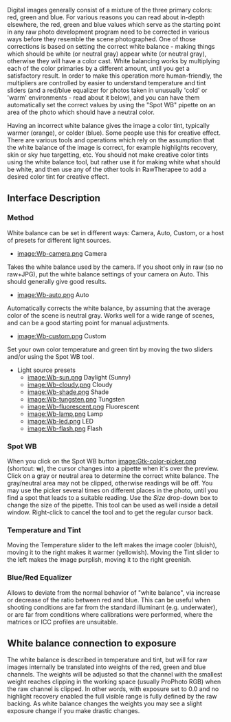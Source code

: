 Digital images generally consist of a mixture of the three primary
colors: red, green and blue. For various reasons you can read about
in-depth elsewhere, the red, green and blue values which serve as the
starting point in any raw photo development program need to be corrected
in various ways before they resemble the scene photographed. One of
those corrections is based on setting the correct white balance - making
things which should be white (or neutral gray) appear white (or neutral
gray), otherwise they will have a color cast. White balancing works by
multiplying each of the color primaries by a different amount, until you
get a satisfactory result. In order to make this operation more
human-friendly, the multipliers are controlled by easier to understand
temperature and tint sliders (and a red/blue equalizer for photos taken
in unusually 'cold' or 'warm' environments - read about it below), and
you can have them automatically set the correct values by using the
"Spot WB" pipette on an area of the photo which should have a neutral
color.

Having an incorrect white balance gives the image a color tint,
typically warmer (orange), or colder (blue). Some people use this for
creative effect. There are various tools and operations which rely on
the assumption that the white balance of the image is correct, for
example highlights recovery, skin or sky hue targetting, etc. You should
not make creative color tints using the white balance tool, but rather
use it for making white what should be white, and then use any of the
other tools in RawTherapee to add a desired color tint for creative
effect.

## Interface Description

### Method

White balance can be set in different ways: Camera, Auto, Custom, or a
host of presets for different light sources.

- [image:Wb-camera.png](image:Wb-camera.png "wikilink") Camera


Takes the white balance used by the camera. If you shoot only in raw (so
no raw+JPG), put the white balance settings of your camera on Auto. This
should generally give good results.

- [image:Wb-auto.png](image:Wb-auto.png "wikilink") Auto


Automatically corrects the white balance, by assuming that the average
color of the scene is neutral gray. Works well for a wide range of
scenes, and can be a good starting point for manual adjustments.

- [image:Wb-custom.png](image:Wb-custom.png "wikilink") Custom


Set your own color temperature and green tint by moving the two sliders
and/or using the Spot WB tool.

- Light source presets
  - [image:Wb-sun.png](image:Wb-sun.png "wikilink") Daylight (Sunny)
  - [image:Wb-cloudy.png](image:Wb-cloudy.png "wikilink") Cloudy
  - [image:Wb-shade.png](image:Wb-shade.png "wikilink") Shade
  - [image:Wb-tungsten.png](image:Wb-tungsten.png "wikilink") Tungsten
  - [image:Wb-fluorescent.png](image:Wb-fluorescent.png "wikilink")
    Fluorescent
  - [image:Wb-lamp.png](image:Wb-lamp.png "wikilink") Lamp
  - [image:Wb-led.png](image:Wb-led.png "wikilink") LED
  - [image:Wb-flash.png](image:Wb-flash.png "wikilink") Flash

### Spot WB

When you click on the Spot WB button
[image:Gtk-color-picker.png](image:Gtk-color-picker.png "wikilink")
(shortcut: **w**), the cursor changes into a pipette when it's over the
preview. Click on a gray or neutral area to determine the correct white
balance. The gray/neutral area may not be clipped, otherwise readings
will be off. You may use the picker several times on different places in
the photo, until you find a spot that leads to a suitable reading. Use
the *Size* drop-down box to change the size of the pipette. This tool
can be used as well inside a detail window. Right-click to cancel the
tool and to get the regular cursor back.

### Temperature and Tint

Moving the Temperature slider to the left makes the image cooler
(bluish), moving it to the right makes it warmer (yellowish). Moving the
Tint slider to the left makes the image purplish, moving it to the right
greenish.

### Blue/Red Equalizer

Allows to deviate from the normal behavior of "white balance", via
increase or decrease of the ratio between red and blue. This can be
useful when shooting conditions are far from the standard illuminant
(e.g. underwater), or are far from conditions where calibrations were
performed, where the matrices or ICC profiles are unsuitable.

## White balance connection to exposure

The white balance is described in temperature and tint, but will for raw
images internally be translated into weights of the red, green and blue
channels. The weights will be adjusted so that the channel with the
smallest weight reaches clipping in the working space (usually ProPhoto
RGB) when the raw channel is clipped. In other words, with exposure set
to 0.0 and no highlight recovery enabled the full visible range is fully
defined by the raw backing. As white balance changes the weights you may
see a slight exposure change if you make drastic changes.
